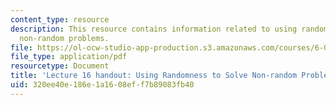```yaml
---
content_type: resource
description: This resource contains information related to using randomness to solve
  non-random problems.
file: https://ol-ocw-studio-app-production.s3.amazonaws.com/courses/6-00sc-introduction-to-computer-science-and-programming-spring-2011/320ee40e186e1a1608eff7b89083fb40_MIT6_00SCS11_lec16.pdf
file_type: application/pdf
resourcetype: Document
title: 'Lecture 16 handout: Using Randomness to Solve Non-random Problems'
uid: 320ee40e-186e-1a16-08ef-f7b89083fb40
---
```

